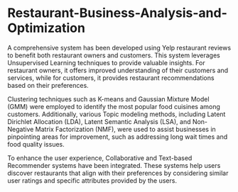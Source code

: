 # Restaurant-Business-Analysis-and-Optimization
A comprehensive system has been developed using Yelp restaurant reviews to benefit both restaurant owners and customers. This system leverages Unsupervised Learning techniques to provide valuable insights. For restaurant owners, it offers improved understanding of their customers and services, while for customers, it provides restaurant recommendations based on their preferences.

Clustering techniques such as K-means and Gaussian Mixture Model (GMM) were employed to identify the most popular food cuisines among customers. Additionally, various Topic modeling methods, including Latent Dirichlet Allocation (LDA), Latent Semantic Analysis (LSA), and Non-Negative Matrix Factorization (NMF), were used to assist businesses in pinpointing areas for improvement, such as addressing long wait times and food quality issues.

To enhance the user experience, Collaborative and Text-based Recommender systems have been integrated. These systems help users discover restaurants that align with their preferences by considering similar user ratings and specific attributes provided by the users.
